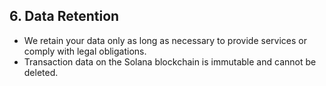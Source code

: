 ## 6. Data Retention

* We retain your data only as long as necessary to provide services or comply with legal obligations.
* Transaction data on the Solana blockchain is immutable and cannot be deleted.
